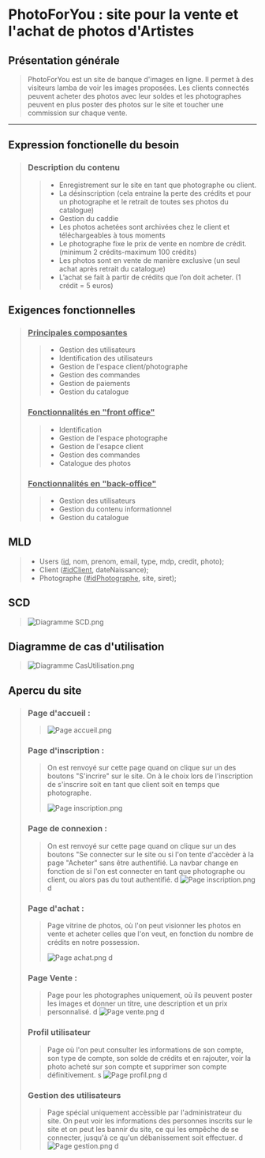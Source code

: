 # PhotoForYou : site pour la vente et l'achat de photos d'Artistes

## Présentation générale

>PhotoForYou est un site de banque d'images en ligne. Il permet à des visiteurs lamba de voir les images proposées. 
>Les clients connectés peuvent acheter des photos avec leur soldes et les photographes peuvent en plus poster des photos sur le site 
>et toucher une commission sur chaque vente.
---

## Expression fonctionelle du besoin

>### Description du contenu
>
>>- Enregistrement sur le site en tant que photographe ou client.
>>- La désinscription (cela entraine la perte des crédits et pour un photographe et le retrait de toutes ses photos du catalogue)
>>- Gestion du caddie
>>- Les photos achetées sont archivées chez le client et téléchargeables à tous moments
>>- Le photographe fixe le prix de vente en nombre de crédit. (minimum 2 crédits-maximum 100 crédits)
>>- Les photos sont en vente de manière exclusive (un seul achat après retrait du catalogue)
>>- L’achat se fait à partir de crédits que l’on doit acheter. (1 crédit = 5 euros)

## Exigences fonctionnelles

>### <ins>Principales composantes</ins>
>>- Gestion des utilisateurs
>>- Identification des utilisateurs
>>- Gestion de l'espace client/photographe
>>- Gestion des commandes
>>- Gestion de paiements
>>- Gestion du catalogue
>
>### <ins>Fonctionnalités en "front office"</ins>
>>- Identification
>>- Gestion de l'espace photographe
>>- Gestion de l'esapce client
>>- Gestion des commandes
>>- Catalogue des photos
>
>### <ins>Fonctionnalités en "back-office"</ins>
>>- Gestion des utilisateurs
>>- Gestion du contenu informationnel
>>- Gestion du catalogue

## MLD

>- Users (<ins>id</ins>, nom, prenom, email, type, mdp, credit, photo);
>- Client (<ins>#idClient</ins>, dateNaissance);
>- Photographe (<ins>#idPhotographe</ins>, site, siret);

## SCD

>![Diagramme SCD.png](images/readme/SCD.png)

## Diagramme de cas d'utilisation

>![Diagramme CasUtilisation.png](images/readme/CasUtilisation.png)

## Apercu du site

>### Page d'accueil :
>>
>> ![Page accueil.png](images/readme/screen1.png)
>
>### Page d'inscription :
>> On est renvoyé sur cette page quand on clique sur un des boutons "S'incrire" sur le site. On à le choix lors de l'inscription de s'inscrire soit en tant que client soit en temps que photographe.
>>
>> ![Page inscription.png](images/readme/screen2.png)
>
>### Page de connexion :
>> On est renvoyé sur cette page quand on clique sur un des boutons "Se connecter sur le site ou si l'on tente d'accèder à la page "Acheter" sans être authentifié. La navbar change en fonction de si l'on est connecter en tant que photographe ou client, ou alors pas du tout authentifié.
>> d
>> ![Page inscription.png](images/readme/screen3.png)
>d
>### Page d'achat :
>>Page vitrine de photos, où l'on peut visionner les photos en vente et acheter celles que l'on veut, en fonction du nombre de crédits en notre possession.
>>
>>![Page achat.png](images/readme/screen4.png)
>d
>### Page Vente :
>>Page pour les photographes uniquement, où ils peuvent poster les images et donner un titre, une description et un prix personnalisé.
>>d
>>![Page vente.png](images/readme/screen5.png)
>d
>### Profil utilisateur
>>Page où l'on peut consulter les informations de son compte, son type de compte, son solde de crédits et en rajouter, voir la photo acheté sur son compte et supprimer son compte définitivement.
>>s
>>![Page profil.png](images/readme/screen6.png)
>d
>### Gestion des utilisateurs
>>Page spécial uniquement accèssible par l'administrateur du site. On peut voir les informations des personnes inscrits sur le site et on peut les bannir du site, ce qui les empêche de se connecter, jusqu'à ce qu'un débanissement soit effectuer.
>>d
>>![Page gestion.png](images/readme/screen7.png)
>d
>
